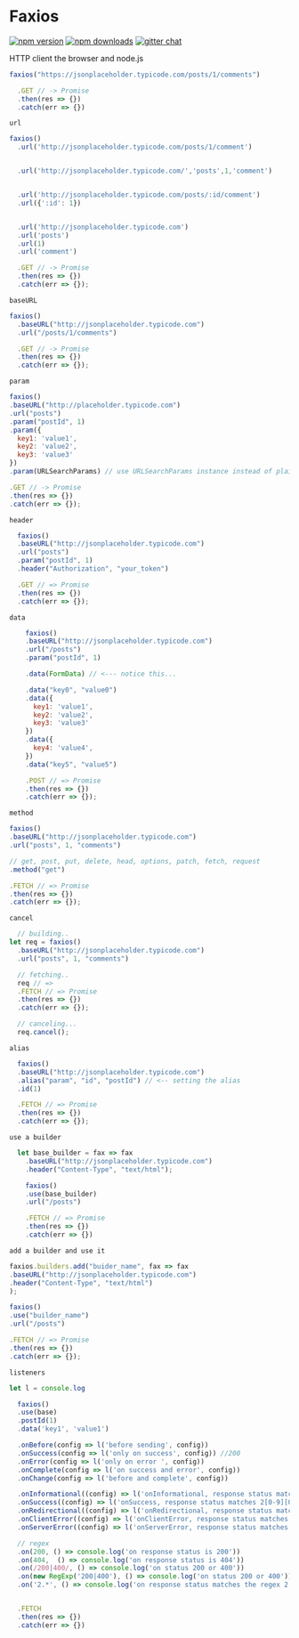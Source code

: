# Faxios

[![npm version](https://img.shields.io/npm/v/faxios.svg?style=flat-square)](https://www.npmjs.org/package/faxios)
[![npm downloads](https://img.shields.io/npm/dm/faxios.svg?style=flat-square)](http://npm-stat.com/charts.html?package=faxios)
[![gitter chat](https://img.shields.io/gitter/room/mzabriskie/faxios.svg?style=flat-square)](https://gitter.im/lsabbagh/faxios)

HTTP client the browser and node.js

```js
faxios("https://jsonplaceholder.typicode.com/posts/1/comments")

  .GET // -> Promise
  .then(res => {})
  .catch(err => {})
```

`url`

```js
faxios()
  .url('http://jsonplaceholder.typicode.com/posts/1/comment')


  .url('http://jsonplaceholder.typicode.com/','posts',1,'comment')


  .url('http://jsonplaceholder.typicode.com/posts/:id/comment')
  .url({':id': 1})


  .url('http://jsonplaceholder.typicode.com')
  .url('posts')
  .url(1)
  .url('comment')

  .GET // -> Promise
  .then(res => {})
  .catch(err => {});
```

`baseURL`

```js
faxios()
  .baseURL("http://jsonplaceholder.typicode.com")
  .url("/posts/1/comments")

  .GET // -> Promise
  .then(res => {})
  .catch(err => {});
```

`param`

```js
faxios()
.baseURL("http://placeholder.typicode.com")
.url("posts")
.param("postId", 1)
.param({
  key1: 'value1',
  key2: 'value2',
  key3: 'value3'
})
.param(URLSearchParams) // use URLSearchParams instance instead of plain object

.GET // -> Promise
.then(res => {})
.catch(err => {});
```

  `header`

```js
  faxios()
  .baseURL("http://jsonplaceholder.typicode.com")
  .url("posts")
  .param("postId", 1)
  .header("Authorization", "your_token")

  .GET // => Promise
  .then(res => {})
  .catch(err => {});
```

`data`

```js
    faxios()
    .baseURL("http://jsonplaceholder.typicode.com")
    .url("/posts")
    .param("postId", 1)

    .data(FormData) // <--- notice this...

    .data("key0", "value0")
    .data({
      key1: 'value1',
      key2: 'value2',
      key3: 'value3'
    })
    .data({
      key4: 'value4',
    })
    .data("key5", "value5")

    .POST // => Promise
    .then(res => {})
    .catch(err => {});
  ```

`method`

```js
faxios()
.baseURL("http://jsonplaceholder.typicode.com")
.url("posts", 1, "comments")

// get, post, put, delete, head, options, patch, fetch, request
.method("get")

.FETCH // => Promise
.then(res => {})
.catch(err => {});
```

  `cancel`

```js
  // building..
let req = faxios()
  .baseURL("http://jsonplaceholder.typicode.com")
  .url("posts", 1, "comments")

  // fetching..
  req // =>
  .FETCH // => Promise
  .then(res => {})
  .catch(err => {});

  // canceling...
  req.cancel();
```

`alias`

```js
  faxios()
  .baseURL("http://jsonplaceholder.typicode.com")
  .alias("param", "id", "postId") // <-- setting the alias
  .id(1)

  .FETCH // => Promise
  .then(res => {})
  .catch(err => {});
```

`use a builder`

```js
  let base_builder = fax => fax
    .baseURL("http://jsonplaceholder.typicode.com")
    .header("Content-Type", "text/html");

    faxios()
    .use(base_builder)
    .url("/posts")

    .FETCH // => Promise
    .then(res => {})
    .catch(err => {})
```

`add a builder and use it`

```js
faxios.builders.add("buider_name", fax => fax
.baseURL("http://jsonplaceholder.typicode.com")
.header("Content-Type", "text/html")
);

faxios()
.use("builder_name")
.url("/posts")

.FETCH // => Promise
.then(res => {})
.catch(err => {});
```

`listeners`
```js
let l = console.log

  faxios()
  .use(base)
  .postId(1)
  .data('key1', 'value1')

  .onBefore(config => l('before sending', config))
  .onSuccess(config => l('only on success', config)) //200
  .onError(config => l('only on error ', config))
  .onComplete(config => l('on success and error', config))
  .onChange(config => l('before and complete', config))

  .onInformational((config) => l('onInformational, response status matches 1[0-9][0-9]'))
  .onSuccess((config) => l('onSuccess, response status matches 2[0-9][0-9]'))
  .onRedirectional((config) => l('onRedirectional, response status matches 5[0-9][0-9]'))
  .onClientError((config) => l('onClientError, response status matches 4[0-9][0-9]'))
  .onServerError((config) => l('onServerError, response status matches 5[0-9][0-9]'))

  // regex
  .on(200, () => console.log('on response status is 200'))
  .on(404,  () => console.log('on response status is 404'))
  .on(/200|400/, () => console.log('on status 200 or 400'))
  .on(new RegExp('200|400'), () => console.log('on status 200 or 400'))
  .on('2.*', () => console.log('on response status matches the regex 2.*'))


  .FETCH
  .then(res => {})
  .catch(err => {})
```
